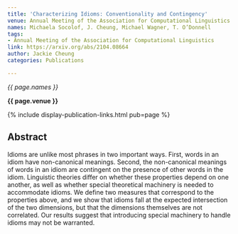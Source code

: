 ```yaml
---
title: 'Characterizing Idioms: Conventionality and Contingency'
venue: Annual Meeting of the Association for Computational Linguistics
names: Michaela Socolof, J. Cheung, Michael Wagner, T. O’Donnell
tags:
- Annual Meeting of the Association for Computational Linguistics
link: https://arxiv.org/abs/2104.08664
author: Jackie Cheung
categories: Publications

---
```


*{{ page.names }}*

**{{ page.venue }}**

{% include display-publication-links.html pub=page %}

## Abstract

Idioms are unlike most phrases in two important ways. First, words in an idiom have non-canonical meanings. Second, the non-canonical meanings of words in an idiom are contingent on the presence of other words in the idiom. Linguistic theories differ on whether these properties depend on one another, as well as whether special theoretical machinery is needed to accommodate idioms. We define two measures that correspond to the properties above, and we show that idioms fall at the expected intersection of the two dimensions, but that the dimensions themselves are not correlated. Our results suggest that introducing special machinery to handle idioms may not be warranted.